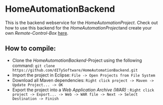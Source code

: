 # HomeAutomationBackend
This is the backend webservice for the *HomeAutomationProject*. Check out how to use this backend for the *HomeAutomationProject*and create your own *Remote-Control-Box* [here](http://www.google.com/ "HomeAutomationProject Introduction").

## How to compile:
* Clone the *HomeAutomationBackend*-Project using the following command:
`git clone https://github.com/dITySoftware/HomeAutomationBackend.git`
* Import the project in Eclipse: `File -> Open Projects from File System`
* Download all Maven dependencies: `Right click project -> Maven -> Update Project... -> OK`
* Export the project into a *Web Application Archive (WAR)* : `Right click project -> Export... -> Web -> WAR file -> Next -> Select Destination -> Finish`